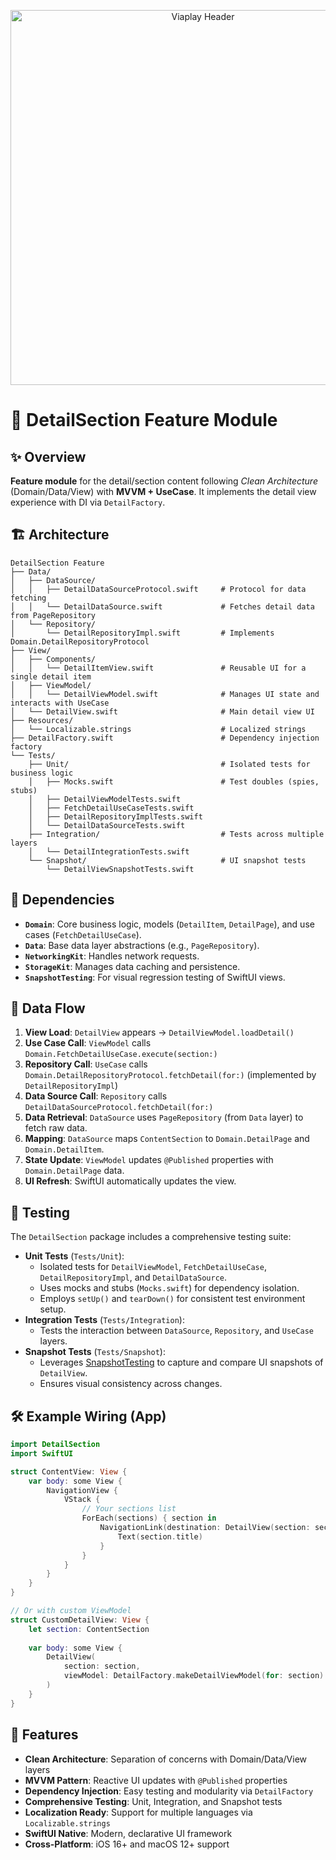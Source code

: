 <p align="center">
  <img src="../../../../DocResources/viaplay_image_header.jpeg" alt="Viaplay Header" width="600"/>
</p>

# 🎯 DetailSection Feature Module

## ✨ Overview
**Feature module** for the detail/section content following _Clean Architecture_ (Domain/Data/View) with **MVVM + UseCase**. It implements the detail view experience with DI via `DetailFactory`.

## 🏗️ Architecture
```
DetailSection Feature
├── Data/
│   ├── DataSource/
│   │   ├── DetailDataSourceProtocol.swift     # Protocol for data fetching
│   │   └── DetailDataSource.swift             # Fetches detail data from PageRepository
│   └── Repository/
│       └── DetailRepositoryImpl.swift         # Implements Domain.DetailRepositoryProtocol
├── View/
│   ├── Components/
│   │   └── DetailItemView.swift               # Reusable UI for a single detail item
│   ├── ViewModel/
│   │   └── DetailViewModel.swift              # Manages UI state and interacts with UseCase
│   └── DetailView.swift                       # Main detail view UI
├── Resources/
│   └── Localizable.strings                    # Localized strings
├── DetailFactory.swift                        # Dependency injection factory
└── Tests/
    ├── Unit/                                  # Isolated tests for business logic
    │   ├── Mocks.swift                        # Test doubles (spies, stubs)
    │   ├── DetailViewModelTests.swift
    │   ├── FetchDetailUseCaseTests.swift
    │   ├── DetailRepositoryImplTests.swift
    │   └── DetailDataSourceTests.swift
    ├── Integration/                           # Tests across multiple layers
    │   └── DetailIntegrationTests.swift
    └── Snapshot/                              # UI snapshot tests
        └── DetailViewSnapshotTests.swift
```

## 🔗 Dependencies
- **`Domain`**: Core business logic, models (`DetailItem`, `DetailPage`), and use cases (`FetchDetailUseCase`).
- **`Data`**: Base data layer abstractions (e.g., `PageRepository`).
- **`NetworkingKit`**: Handles network requests.
- **`StorageKit`**: Manages data caching and persistence.
- **`SnapshotTesting`**: For visual regression testing of SwiftUI views.

## 🔄 Data Flow
1. **View Load**: `DetailView` appears → `DetailViewModel.loadDetail()`
2. **Use Case Call**: `ViewModel` calls `Domain.FetchDetailUseCase.execute(section:)`
3. **Repository Call**: `UseCase` calls `Domain.DetailRepositoryProtocol.fetchDetail(for:)` (implemented by `DetailRepositoryImpl`)
4. **Data Source Call**: `Repository` calls `DetailDataSourceProtocol.fetchDetail(for:)`
5. **Data Retrieval**: `DataSource` uses `PageRepository` (from `Data` layer) to fetch raw data.
6. **Mapping**: `DataSource` maps `ContentSection` to `Domain.DetailPage` and `Domain.DetailItem`.
7. **State Update**: `ViewModel` updates `@Published` properties with `Domain.DetailPage` data.
8. **UI Refresh**: SwiftUI automatically updates the view.

## 🧪 Testing
The `DetailSection` package includes a comprehensive testing suite:

- **Unit Tests** (`Tests/Unit`):
    - Isolated tests for `DetailViewModel`, `FetchDetailUseCase`, `DetailRepositoryImpl`, and `DetailDataSource`.
    - Uses mocks and stubs (`Mocks.swift`) for dependency isolation.
    - Employs `setUp()` and `tearDown()` for consistent test environment setup.
- **Integration Tests** (`Tests/Integration`):
    - Tests the interaction between `DataSource`, `Repository`, and `UseCase` layers.
- **Snapshot Tests** (`Tests/Snapshot`):
    - Leverages [SnapshotTesting](https://github.com/pointfreeco/swift-snapshot-testing) to capture and compare UI snapshots of `DetailView`.
    - Ensures visual consistency across changes.

## 🛠️ Example Wiring (App)
```swift
import DetailSection
import SwiftUI

struct ContentView: View {
    var body: some View {
        NavigationView {
            VStack {
                // Your sections list
                ForEach(sections) { section in
                    NavigationLink(destination: DetailView(section: section)) {
                        Text(section.title)
                    }
                }
            }
        }
    }
}

// Or with custom ViewModel
struct CustomDetailView: View {
    let section: ContentSection
    
    var body: some View {
        DetailView(
            section: section,
            viewModel: DetailFactory.makeDetailViewModel(for: section)
        )
    }
}
```

## 📱 Features
- **Clean Architecture**: Separation of concerns with Domain/Data/View layers
- **MVVM Pattern**: Reactive UI updates with `@Published` properties
- **Dependency Injection**: Easy testing and modularity via `DetailFactory`
- **Comprehensive Testing**: Unit, Integration, and Snapshot tests
- **Localization Ready**: Support for multiple languages via `Localizable.strings`
- **SwiftUI Native**: Modern, declarative UI framework
- **Cross-Platform**: iOS 16+ and macOS 12+ support